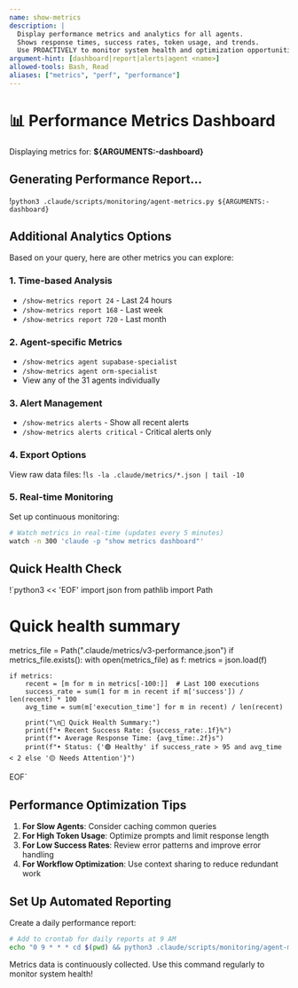 ```yaml
---
name: show-metrics
description: |
  Display performance metrics and analytics for all agents.
  Shows response times, success rates, token usage, and trends.
  Use PROACTIVELY to monitor system health and optimization opportunities.
argument-hint: [dashboard|report|alerts|agent <name>]
allowed-tools: Bash, Read
aliases: ["metrics", "perf", "performance"]
---
```


# 📊 Performance Metrics Dashboard

Displaying metrics for: **${ARGUMENTS:-dashboard}**

## Generating Performance Report...

!`python3 .claude/scripts/monitoring/agent-metrics.py ${ARGUMENTS:-dashboard}`

## Additional Analytics Options

Based on your query, here are other metrics you can explore:

### 1. Time-based Analysis
- `/show-metrics report 24` - Last 24 hours
- `/show-metrics report 168` - Last week  
- `/show-metrics report 720` - Last month

### 2. Agent-specific Metrics
- `/show-metrics agent supabase-specialist`
- `/show-metrics agent orm-specialist`
- View any of the 31 agents individually

### 3. Alert Management
- `/show-metrics alerts` - Show all recent alerts
- `/show-metrics alerts critical` - Critical alerts only

### 4. Export Options
View raw data files:
!`ls -la .claude/metrics/*.json | tail -10`

### 5. Real-time Monitoring
Set up continuous monitoring:
```bash
# Watch metrics in real-time (updates every 5 minutes)
watch -n 300 'claude -p "show metrics dashboard"'
```

## Quick Health Check

!`python3 << 'EOF'
import json
from pathlib import Path

# Quick health summary
metrics_file = Path(".claude/metrics/v3-performance.json")
if metrics_file.exists():
    with open(metrics_file) as f:
        metrics = json.load(f)
        
    if metrics:
        recent = [m for m in metrics[-100:]]  # Last 100 executions
        success_rate = sum(1 for m in recent if m['success']) / len(recent) * 100
        avg_time = sum(m['execution_time'] for m in recent) / len(recent)
        
        print("\n🏥 Quick Health Summary:")
        print(f"• Recent Success Rate: {success_rate:.1f}%")
        print(f"• Average Response Time: {avg_time:.2f}s")
        print(f"• Status: {'🟢 Healthy' if success_rate > 95 and avg_time < 2 else '🟡 Needs Attention'}")
EOF`

## Performance Optimization Tips

1. **For Slow Agents**: Consider caching common queries
2. **For High Token Usage**: Optimize prompts and limit response length
3. **For Low Success Rates**: Review error patterns and improve error handling
4. **For Workflow Optimization**: Use context sharing to reduce redundant work

## Set Up Automated Reporting

Create a daily performance report:
```bash
# Add to crontab for daily reports at 9 AM
echo "0 9 * * * cd $(pwd) && python3 .claude/scripts/monitoring/agent-metrics.py report > .claude/metrics/daily-report-\$(date +\%Y\%m\%d).txt" | crontab -
```

Metrics data is continuously collected. Use this command regularly to monitor system health!
